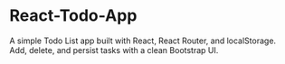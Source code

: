 # React-Todo-App
A simple Todo List app built with React, React Router, and localStorage. Add, delete, and persist tasks with a clean Bootstrap UI.
